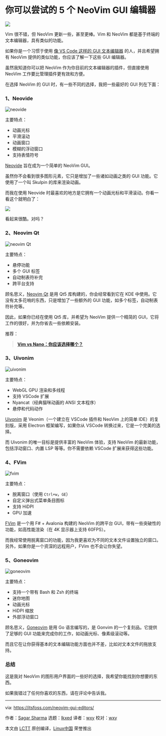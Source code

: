 [#]: subject: "5 NeoVim GUI Editors You Could Try If You are Not a Total Terminal Junkie"
[#]: via: "https://itsfoss.com/neovim-gui-editors/"
[#]: author: "Sagar Sharma https://itsfoss.com/author/sagar/"
[#]: collector: "lkxed"
[#]: translator: "wxy"
[#]: reviewer: "wxy"
[#]: publisher: "wxy"
[#]: url: "https://linux.cn/article-15455-1.html"

你可以尝试的 5 个 NeoVim GUI 编辑器
======

![][0]

Vim 很不错，但 NeoVim 更新一些，甚至更棒。Vim 和 NeoVim 都是基于终端的文本编辑器，具有类似的功能。

如果你是一个习惯于使用 [像 VS Code 这样的 GUI 文本编辑器][1] 的人，并且希望拥有 NeoVim 提供的类似功能，你应该了解一下这些 GUI 编辑器。

虽然我知道你可以把 NeoVim 作为你目前的文本编辑器的插件，但直接使用 NeoVim 工作要比管理插件更有效和方便。

在选择 NeoVim 的 GUI 时，有一些不同的选择，我把一些最好的 GUI 列在下面：

### 1、Neovide

![neovide][2]

主要特点：

- 动画光标
- 平滑滚动
- 动画窗口
- 模糊的浮动窗口
- 支持表情符号

[Neovide][3] 旨在成为一个简单的 NeoVim GUI。

虽然你不会看到很多图形元素，它只是增加了一些诸如动画之类的 GUI 功能。它使用了一个叫 Skulpin 的库来渲染动画。

而我在使用 Neovide 时最喜欢的地方是它拥有一个动画光标和平滑滚动。你看一看这个就明白了：

![][3a]

看起来很酷。对吗？

### 2、Neovim Qt

![neovim Qt][4]

主要特点：

- 悬停功能
- 多个 GUI 标签
- 自动制表符补完
- 跨平台支持

顾名思义，[Neovim Qt][5] 是用 Qt5 库构建的，你会经常看到它在 KDE 中使用。它没有太多花哨的东西，只是增加了一些额外的 GUI 功能，如多个标签，自动制表符补完等。

因此，如果你已经在使用 Qt5 库，并希望为 NeoVim 提供一个精简的 GUI，它将工作的很好，并为你省去一些依赖安装。

推荐：

> **[Vim vs Nano：你应该选择哪个？][6]**

### 3、Uivonim

![uivonim][7]

主要特点：

- WebGL GPU 渲染和多线程
- 支持 VSCode 扩展
- Nyancat（经典猫咪动画的 ANSI 文本程序）
- 悬停和代码动作

[Uivonim][8] 是 Veonim（一个建立在 VSCode 插件和 NeoVim 上的简单 IDE）的复刻版，采用 Electron 框架编写，如果你从 VSCode 转换过来，它是一个完美的选择。

而 Uivonim 的唯一目标是提供丰富的 NeoVim 体验，支持 NeoVim 的最新功能，包括浮动窗口、内置 LSP 等等。你不需要依赖 VSCode 扩展来获得这些功能。

### 4、FVim

![fvim][9]

主要特点：

- 脱离窗口（使用 `Ctrl+w`，`GE`）
- 自定义弹出式菜单条目图标
- 支持 HiDPI
- GPU 加速

[FVim][10] 是一个用 F# + Avalonia 构建的 NeoVim 的跨平台 GUI，带有一些突破性的功能，如高性能渲染（在 4K 显示器上支持 60FPS）。

而我经常使用脱离窗口的功能，因为我更喜欢为不同的文本文件设置独立的窗口。另外，如果你是一个资深的远程用户，FVim 也不会让你失望。

### 5、Goneovim

![goneovim][11]

主要特点：

- 支持一个带有 Bash 和 Zsh 的终端
- 迷你地图
- 动画光标
- HiDPI 缩放
- 外部浮动窗口

顾名思义，[Goneovim][12] 是用 Go 语言编写的，是 Gonvim 的一个复刻品。它提供了足够的 GUI 功能来完成你的工作，如动画光标、像素级滚动等。

而且它在让你获得基本的文本编辑功能方面也并不差，比如对文本文件的拖放支持。

### 总结

这是我对 NeoVim 的图形用户界面的一些好的选择，我希望你能找到你想要的东西。

如果我错过了任何你喜欢的东西，请在评论中告诉我。

--------------------------------------------------------------------------------

via: https://itsfoss.com/neovim-gui-editors/

作者：[Sagar Sharma][a]
选题：[lkxed][b]
译者：[wxy](https://github.com/wxy)
校对：[wxy](https://github.com/wxy)

本文由 [LCTT](https://github.com/LCTT/TranslateProject) 原创编译，[Linux中国](https://linux.cn/) 荣誉推出

[a]: https://itsfoss.com/author/sagar/
[b]: https://github.com/lkxed
[1]: https://itsfoss.com/best-modern-open-source-code-editors-for-linux/
[2]: https://itsfoss.com/content/images/wordpress/2022/11/neovide.png
[3]: https://neovide.dev/index.html
[3a]: https://itsfoss.com/content/images/wordpress/2022/11/neovide.gif
[4]: https://itsfoss.com/content/images/wordpress/2022/11/neovim-qt.png
[5]: https://github.com/equalsraf/neovim-qt
[6]: https://itsfoss.com/vim-vs-nano/
[7]: https://itsfoss.com/content/images/wordpress/2022/11/uivonim.png
[8]: https://github.com/smolck/uivonim
[9]: https://itsfoss.com/content/images/wordpress/2022/11/fvim-1.png
[10]: https://github.com/yatli/fvim
[11]: https://itsfoss.com/content/images/wordpress/2022/11/goneovim-1.png
[12]: https://github.com/akiyosi/goneovim
[13]: https://itsfoss.com/install-latest-vim-ubuntu/
[0]: https://img.linux.net.cn/data/attachment/album/202301/18/160357g9mrmohow8wm68iw.jpg